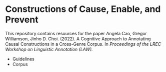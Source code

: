 # Constructions of Cause, Enable, and Prevent

This repository contains resources for the paper Angela Cao, Gregor Williamson, Jinho D. Choi. (2022). A Cognitive Approach to Annotating Causal Constructions in a Cross-Genre Corpus. In *Proceedings of the LREC Workshop on Linguistic Annotation (LAW).*

- Guidelines
- Corpus
